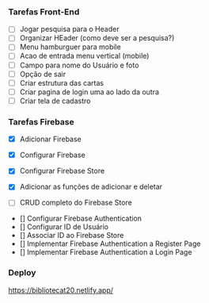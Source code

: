 ### Tarefas Front-End

- [ ] Jogar pesquisa para o Header
- [ ] Organizar HEader (como deve ser a pesquisa?)
- [ ] Menu hamburguer para mobile
- [ ] Acao de entrada menu vertical (mobile)
- [ ] Campo para nome do Usuário e foto
- [ ] Opção de sair
- [ ] Criar estrutura das cartas
- [ ] Criar pagina de login uma ao lado da outra
- [ ] Criar tela de cadastro

### Tarefas Firebase

- [X] Adicionar Firebase 
- [X] Configurar Firebase 

- [X] Configurar Firebase Store
- [X] Adicionar as funções de adicionar e deletar
- [ ] CRUD completo do Firebase Store

- [] Configurar Firebase Authentication
- [] Configurar ID de Usuário
- [] Associar ID ao Firebase Store
- [] Implementar Firebase Authentication a Register Page
- [] Implementar Firebase Authentication a Login Page

### Deploy

https://bibliotecat20.netlify.app/


